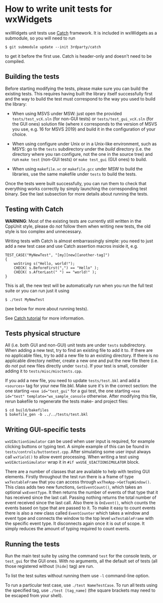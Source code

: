How to write unit tests for wxWidgets
=====================================

wxWidgets unit tests use [Catch](http://catch-lib.net/) framework. It is
included in wxWidgets as a submodule, so you will need to run

    $ git submodule update --init 3rdparty/catch

to get it before the first use. Catch is header-only and doesn't need to be
compiled.

Building the tests
------------------

Before starting modifying the tests, please make sure you can build the
existing tests. This requires having built the library itself successfully
first and the way to build the test must correspond to the way you used to
build the library:

- When using MSVS under MSW: just open the provided `tests/test_vcX.sln` (for
  non-GUI tests) or `tests/test_gui_vcX.sln` (for the GUI ones) solution file
  (where `X` corresponds to the version of MSVS you use, e.g. 16 for MSVS 2019)
  and build it in the configuration of your choice.

- When using configure under Unix or in a Unix-like environment, such as MSYS:
  go to the `tests` subdirectory under the _build_ directory (i.e. the
  directory where you ran configure, not the one in the source tree) and run
  `make test` (non-GUI tests) or `make test_gui` (GUI ones) to build.

- When using `makefile.vc` or `makefile.gcc` under MSW to build the libraries,
  use the same makefile under `tests` to build the tests.


Once the tests were built successfully, you can run them to check that
everything works correctly by simply launching the corresponding test binary.
See the last subsection for more details about running the tests.


Testing with Catch
------------------

**WARNING**: Most of the existing tests are currently still written in the
CppUnit style, please do _not_ follow them when writing new tests, the old
style is too complex and unnecessary.

Writing tests with Catch is almost embarrassingly simple: you need to just
add a new test case and use Catch assertion macros inside it, e.g.

    TEST_CASE("MyNewTest", "[my][new][another-tag]")
    {
        wxString s("Hello, world!");
        CHECK( s.BeforeFirst(",") == "Hello" );
        CHECK( s.AfterLast(" ") == "world!" );
    }

This is all, the new test will be automatically run when you run the full test
suite or you can run just it using

    $ ./test MyNewTest

(see below for more about running tests).

See [Catch tutorial](https://github.com/philsquared/Catch/blob/v1.11.0/docs/tutorial.md)
for more information.


Tests physical structure
------------------------

All (i.e. both GUI and non-GUI) unit tests are under `tests` subdirectory. When
adding a new test, try to find an existing file to add it to. If there are no
applicable files, try to add a new file to an existing directory. If there is
no applicable directory neither, create a new one and put the new file there
(i.e. do _not_ put new files directly under `tests`). If your test is small,
consider adding it to `tests/misc/misctests.cpp`.

If you add a new file, you need to update `tests/test.bkl` and add a
`<sources>` tag for your new file.bkl. Make sure it's in the correct section:
the one starting `<exe id="test_gui"` for a gui test, the one starting `<exe
id="test" template="wx_sample_console` otherwise. After modifying this file,
rerun bakefile to regenerate the tests make- and project files:

    $ cd build/bakefiles
    $ bakefile_gen -b ../../tests/test.bkl


Writing GUI-specific tests
--------------------------

`wxUIActionSimulator` can be used when user input is required, for example
clicking buttons or typing text. A simple example of this can be found in
`tests/controls/buttontest.cpp`. After simulating some user input always
call `wxYield()` to allow event processing. When writing a test using
`wxUIActionSimulator` wrap it in `#if wxUSE_UIACTIONSIMULATOR` block.

There are a number of classes that are available to help with testing GUI
elements. Firstly throughout the test run there is a frame of type
`wxTestableFrame` that you can access through `wxTheApp->GetTopWindow()`. This
class adds two new functions, `GetEventCount()`, which takes an optional
`wxEventType`. It then returns the number of events of that type that it has
received since the last call. Passing nothing returns the total number of event
received since the last call. Also there is `OnEvent()`, which counts the events
based on type that are passed to it. To make it easy to count events there is
also a new class called `EventCounter` which takes a window and event type and
connects the window to the top level `wxTestableFrame` with the specific event
type. It disconnects again once it is out of scope. It simply reduces the
amount of typing required to count events.


Running the tests
-----------------

Run the main test suite by using the command `test` for the console tests,
or `test_gui` for the GUI ones. With no arguments, all the default set of tests
(all those registered without `[hide]` tag) are run.

To list the test suites without running them use `-l` command-line option.

To run a particular test case, use `./test NameTestCase`. To run all tests
using the specified tag, use `./test [tag_name]` (the square brackets may need
to be escaped from your shell).

